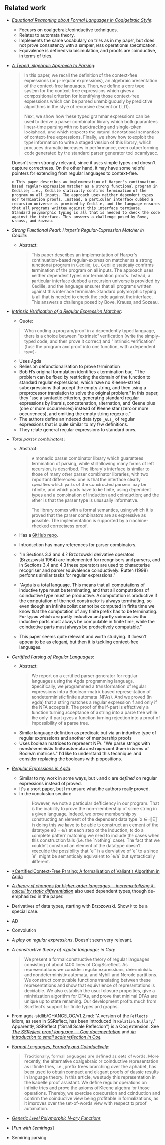 ## Related work

*   [*Equational Reasoning about Formal Languages in Coalgebraic Style*]\:
    *   Focuses on coalgebraic/coinductive techniques.
    *   Relates to automata theory.
    *   Implements the same vocabulary on tries as in my paper, but does not prove consistency with a simpler, less operational specification.
    *   Equivalence is defined via bisimulation, and proofs are coinductive, in terms of tries.

*   [*A Typed, Algebraic Approach to Parsing*]\:

    <blockquote>
    In this paper, we recall the definition of the context-free expressions (or μ-regular expressions), an algebraic presentation of the context-free languages. Then, we define a core type system for the context-free expressions which gives a compositional criterion for identifying those context-free expressions which can be parsed unambiguously by predictive algorithms in the style of recursive descent or LL(1).

    Next, we show how these typed grammar expressions can be used to derive a parser combinator library which both guarantees linear-time parsing with no backtracking and single-token lookahead, and which respects the natural denotational semantics of context-free expressions. Finally, we show how to exploit the type information to write a staged version of this library, which produces dramatic increases in performance, even outperforming code generated by the standard parser generator tool ocamlyacc.
    </blockquote>

    Doesn't seem strongly relevant, since it uses simple types and doesn't capture correctness.
    On the other hand, it may have some helpful pointers for extending from regular languages to context-free.

        > This paper describes an implementation of Harper's continuation-based regular-expression matcher as a strong functional program in Cedille; i.e., Cedille statically confirms termination of the program on all inputs. The approach uses neither dependent types nor termination proofs. Instead, a particular interface dubbed a recursion universe is provided by Cedille, and the language ensures that all programs written against this interface terminate. Standard polymorphic typing is all that is needed to check the code against the interface. This answers a challenge posed by Bove, Krauss, and Sozeau.

*   *Strong Functional Pearl: Harper’s Regular-Expression Matcher in Cedille*:
    *   Abstract:
        > This paper describes an implementation of Harper's continuation-based regular-expression matcher as a strong functional program in Cedille; i.e., Cedille statically confirms termination of the program on all inputs. The approach uses neither dependent types nor termination proofs. Instead, a particular interface dubbed a recursion universe is provided by Cedille, and the language ensures that all programs written against this interface terminate. Standard polymorphic typing is all that is needed to check the code against the interface. This answers a challenge posed by Bove, Krauss, and Sozeau.

*   [*Intrinsic Verification of a Regular Expression Matcher*]\:

    *  Quote:
    > When coding a program/proof in a dependently typed language, there is a choice between "extrinsic" verification (write the simply-typed code, and then prove it correct) and "intrinsic verification" (fuse the program and proof into one function, with a dependent type).

    *   Uses Agda
    *   Relies on defunctionalization to prove termination
    *   Bob H's original formulation identifies a termination bug.
        "The problem can be fixed by restricting the domain of the function to standard regular expressions, which have no Kleene-stared subexpressions that accept the empty string, and then using a preprocessor translation to solve the original problem."
        In this paper, they "use a syntactic criterion, generating standard regular expressions by literals, concatenation, alternation, and Kleene plus (one or more occurrences) instead of Kleene star (zero or more occurrences), and omitting the empty string regexp ε."
    *   The authors define an indexed data type `_∈Ls_` of regular expressions that is quite similar to my few definitions.
    *   They relate general regular expressions to standard ones.

*   [*Total parser combinators*]\:
    *   Abstract:
        <blockquote>
        A monadic parser combinator library which guarantees termination of parsing, while still allowing many forms of left recursion, is described. The library's interface is similar to those of many other parser combinator libraries, with two important differences: one is that the interface clearly specifies which parts of the constructed parsers may be infinite, and which parts have to be finite, using dependent types and a combination of induction and coinduction; and the other is that the parser type is unusually informative.

        The library comes with a formal semantics, using which it is proved that the parser combinators are as expressive as possible. The implementation is supported by a machine-checked correctness proof.
        </blockquote>
    *   Has a [GitHub repo](https://github.com/nad/parser-combinators).
    *   Introduction has many references for parser combinators.
    *   "In Sections 3.3 and 4.2 Brzozowski derivative operators (Brzozowski 1964) are implemented for recognisers and parsers, and in Sections 3.4 and 4.3 these operators are used to characterise recogniser and parser equivalence coinductively. Rutten (1998) performs similar tasks for regular expressions."
    *   "Agda is a total language. This means that all computations of inductive type must be terminating, and that all computations of coinductive type must be productive. A computation is productive if the computation of the next constructor is always terminating, so even though an infinite colist cannot be computed in finite time we know that the computation of any finite prefix has to be terminating. For types which are partly inductive and partly coinductive the inductive parts must always be computable in finite time, while the coinductive parts must always be productively computable."
    *   This paper seems quite relevant and worth studying.
        It doesn't appear to be as elegant, but then it is tackling context-free languages.

*   [*Certified Parsing of Regular Languages*]\:
    *   Abstract:
        <blockquote>
        We report on a certified parser generator for regular languages using the Agda programming language. Specifically, we programmed a transformation of regular expressions into a Boolean-matrix based representation of nondeterministic finite automata (NFAs). And we proved (in Agda) that a string matches a regular expression if and only if the NFA accepts it. The proof of the if-part is effectively a function turning acceptance of a string into a parse tree while the only-if part gives a function turning rejection into a proof of impossibility of a parse tree.
        </blockquote>
    *   Similar language definition as predicate but via an inductive type of regular expressions and another of membership proofs.
    *   Uses boolean matrices to represent NFA.
        "We parse strings with nondeterministic finite automata and represent them in terms of Boolean matrices."
        I'd like to understand this technique, and consider replacing the booleans with propositions.

*   [*Regular Expressions in Agda*]\:
    *   Similar to my work in some ways, but `ν` and `δ` are *defined* on regular expressions instead of proved.
    *   It's a short paper, but I'm unsure what the authors really proved.
    *   In the conclusion section:
        <blockquote>
        However, we note a particular defficiency in our program. That is the inability to prove the non-membership of some string in a given language. Indeed, we prove membership by constructing an element of the dependent data type `x ∈⌣⟦E⟧` in doing this we have to be able to construct an element of the datatype e0 = e/a at each step of the induction, to do a complete pattern matching we need to include the cases when this construction fails (i.e. the `Nothing` case). The fact that we couldn’t construct an element of the datatype doesn’t execulde the possibility that `e′` is a derviative of `e` to a since `e′` might be semanticaly equivalent to `e/a` but syntactically different.
        </blockquote>

*   [*Certified Context-Free Parsing: A formalisation of Valiant's Algorithm in Agda]
*   [*A theory of changes for higher-order languages---incrementalizing λ-calculi by static differentiation*] also used dependent types, though de-emphasized in the paper.
*   Derivatives of data types, starting with Brzozowski.
    Show it to be a special case.
*   AD
*   Convolution
*   *A play on regular expressions*.
    Doesn't seem very relevant.
*   *A constructive theory of regular languages in Coq*:
    <blockquote>
    We present a formal constructive theory of regular languages consisting of about 1400 lines of Coq/Ssreflect. As representations we consider regular expressions, deterministic and nondeterministic automata, and Myhill and Nerode partitions. We construct computable functions translating between these representations and show that equivalence of representations is decidable. We also establish the usual closure properties, give a minimization algorithm for DFAs, and prove that minimal DFAs are unique up to state renaming. Our development profits much from Ssreflect’s support for finite types and graphs.
    </blockquote>

*   From agda-stdlib/CHANGELOG/v1.2.md:
    "A version of the `Reflects` idiom, as seen in SSReflect, has been introduced in `Relation.Nullary`."
    Apparently, SSReflect ("Small Scale Reflection") is a Coq extension.
    See [*The SSReflect proof language — Coq documentation*](https://coq.inria.fr/refman/proof-engine/ssreflect-proof-language.html) and [*An introduction to small scale reflection in Coq*](https://jfr.unibo.it/article/view/1979).
*   [*Formal Languages, Formally and Coinductively*]\:
    <blockquote>
    Traditionally, formal languages are defined as sets of words. More recently, the alternative coalgebraic or coinductive representation as infinite tries, i.e., prefix trees branching over the alphabet, has been used to obtain compact and elegant proofs of classic results in language theory. In this article, we study this representation in the Isabelle proof assistant. We define regular operations on infinite tries and prove the axioms of Kleene algebra for those operations. Thereby, we exercise corecursion and coinduction and confirm the coinductive view being profitable in formalizations, as it improves over the set-of-words view with respect to proof automation.
    </blockquote>

*   [*Generic Level Polymorphic N-ary Functions*]
*   [*Fun with Semirings*]
*   Semiring parsing



[*Equational Reasoning about Formal Languages in Coalgebraic Style*]: http://www.cse.chalmers.se/~abela/jlamp17.pdf "paper by Andreas Abel (2017)"

[*Formal Languages, Formally and Coinductively*]: https://arxiv.org/abs/1611.09633 "paper by Dmitriy Traytel (2017)"

[*Proof Pearl: Regular Expression Equivalence and Relation Algebra*]: https://www21.in.tum.de/~krauss/papers/rexp.pdf "paper by Alexander Krauss and Tobias Nipkow (2012)"

[*Generic Level Polymorphic N-ary Functions*]: https://gallais.github.io/pdf/tyde19.pdf "paper by Guillaume Allais (2019)"

[*Fun with Semirings: A functional pearl on the abuse of linear algebra*]: http://stedolan.net/research/semirings.pdf "paper by Stephen Dolan (2013)"

[*Regular Expressions in Agda*]: https://itu.dk/people/basm/report.pdf "paper by Alexandre Agular and Bassel Mannaa (2009)"

[*Certified Context-Free Parsing: A formalisation of Valiant's Algorithm in Agda]: http://arxiv.org/abs/1601.07724 "paper by Jean-Philippe Bernardy and Patrik Jansson (2016)"

[*A theory of changes for higher-order languages---incrementalizing λ-calculi by static differentiation*]: http://inc-lc.github.io/resources/pldi14-ilc-author-final.pdf "paper by Yufei Cai, Paolo G. Giarrusso, Tillmann Rendel, and Klaus Ostermann (2014)"

[*Certified Parsing of Regular Languages*]: https://citeseerx.ist.psu.edu/viewdoc/summary?doi=10.1.1.571.724 "paper by Denis Firsov , Tarmo Uustalu"

[*Intrinsic Verification of a Regular Expression Matcher*]: http://cattheory.com/regexp2016.pdf "Joomy Korkut, Maksim Trifunovski, and Daniel R. Licata (2016)"

[*A Typed, Algebraic Approach to Parsing*]: https://www.cl.cam.ac.uk/~nk480/parsing.pdf "paper by Neel Krishnaswami and Jeremy Yallop (2019)"

[*Total parser combinators*]: http://www.cse.chalmers.se/~nad/publications/danielsson-parser-combinators.html "paper by Nils Anders Danielsson (2015)"

